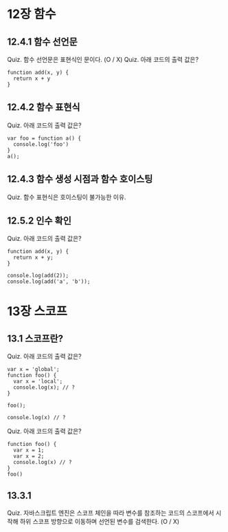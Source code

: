# 12장 함수
## 12.4.1 함수 선언문
Quiz. 함수 선언문은 표현식인 문이다. (O / X) 
Quiz. 아래 코드의 출력 값은?
```
function add(x, y) {
  return x + y
}
```

## 12.4.2 함수 표현식
Quiz. 아래 코드의 출력 값은?
```
var foo = function a() {
  console.log('foo')
}
a();
```

## 12.4.3 함수 생성 시점과 함수 호이스팅
Quiz. 함수 표현식은 호이스팅이 불가능한 이유.

## 12.5.2 인수 확인
Quiz. 아래 코드의 출력 값은?
```
function add(x, y) {
  return x + y;
}

console.log(add(2));
console.log(add('a', 'b'));
```

# 13장 스코프
## 13.1 스코프란?
Quiz. 아래 코드의 출력 값은?
```
var x = 'global';
function foo() {
  var x = 'local';
  console.log(x); // ?
}

foo();

console.log(x) // ?
```

Quiz. 아래 코드의 출력 값은?
```
function foo() {
  var x = 1;
  var x = 2;
  console.log(x) // ?
}
foo()
```
## 13.3.1
Quiz. 자바스크립트 엔진은 스코프 체인을 따라 변수를 참조하는 코드의 스코프에서 시작해 하위 스코프 방향으로 이동하며 선언된 변수를 검색한다. (O / X)
